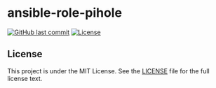 # ansible-role-pihole

[![GitHub last commit](https://img.shields.io/github/last-commit/ursinn/ansible-role-pihole?logo=github&style=for-the-badge)](https://github.com/ursinn/ansible-role-pihole/commits)
[![License](https://img.shields.io/github/license/ursinn/ansible-role-pihole?style=for-the-badge)](https://github.com/ursinn/ansible-role-pihole/blob/main/LICENSE)

## License

This project is under the MIT License. See the [LICENSE](https://github.com/ursinn/ansible-role-pihole/blob/main/LICENSE) file for the full license text.
